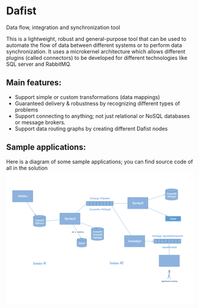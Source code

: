 # Dafist
Data flow, integration and synchronization tool

This is a lightweight, robust and general-purpose tool that can be used to automate the flow of data between different systems or to perform data synchronization. It uses a microkernel architecture which allows different plugins (called connectors) to be developed for different technologies like SQL server and RabbitMQ. 

## Main features:
* Support simple or custom transformations (data mappings)
* Guaranteed delivery & robustness by recognizing different types of problems
* Support connecting to anything; not just relational or NoSQL databases or message brokers.
* Support data routing graphs by creating different Dafist nodes

## Sample applications:
Here is a diagram of some sample applications; you can find source code of all in the solution
    ![Sample Applications](/Doc/sampleApps.png)
